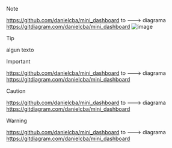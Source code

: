 > [!NOTE]
>
> https://github.com/danielcba/mini_dashboard
> to ---> diagrama
> https://gitdiagram.com/danielcba/mini_dashboard
> ![image](https://github.com/user-attachments/assets/717f4fa3-799f-4493-963a-f4f3be44c0b2)








> [!TIP]
> algun texto





> [!IMPORTANT]
> 
>https://github.com/danielcba/mini_dashboard
>to ---> diagrama
>https://gitdiagram.com/danielcba/mini_dashboard

> [!CAUTION]
>
>https://github.com/danielcba/mini_dashboard
>to ---> diagrama
>https://gitdiagram.com/danielcba/mini_dashboard

> [!WARNING]
>
>https://github.com/danielcba/mini_dashboard
>to ---> diagrama
>https://gitdiagram.com/danielcba/mini_dashboard
